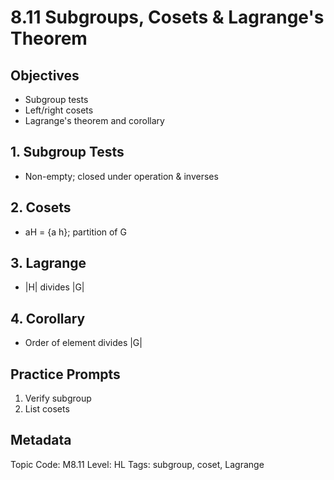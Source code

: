 # 8.11 Subgroups, Cosets & Lagrange's Theorem

## Objectives
- Subgroup tests
- Left/right cosets
- Lagrange's theorem and corollary

## 1. Subgroup Tests
- Non-empty; closed under operation & inverses

## 2. Cosets
- aH = {a h}; partition of G

## 3. Lagrange
- |H| divides |G|

## 4. Corollary
- Order of element divides |G|

## Practice Prompts
1. Verify subgroup
2. List cosets

## Metadata
Topic Code: M8.11
Level: HL
Tags: subgroup, coset, Lagrange
